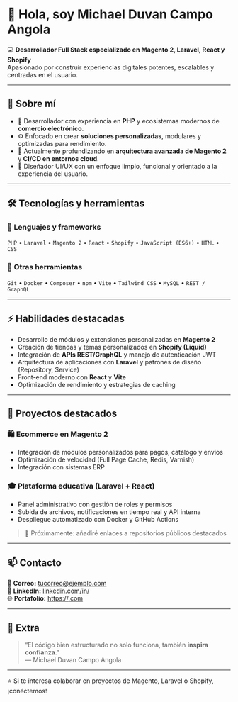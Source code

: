 # 👋 Hola, soy Michael Duvan Campo Angola

💻 **Desarrollador Full Stack especializado en Magento 2, Laravel, React y Shopify**  
Apasionado por construir experiencias digitales potentes, escalables y centradas en el usuario.

---

## 🚀 Sobre mí

- 🧠 Desarrollador con experiencia en **PHP** y ecosistemas modernos de **comercio electrónico**.  
- ⚙️ Enfocado en crear **soluciones personalizadas**, modulares y optimizadas para rendimiento.  
- 🌱 Actualmente profundizando en **arquitectura avanzada de Magento 2** y **CI/CD en entornos cloud**.  
- 🎨 Diseñador UI/UX con un enfoque limpio, funcional y orientado a la experiencia del usuario.  

---

## 🛠️ Tecnologías y herramientas

### 🔹 Lenguajes y frameworks
`PHP` • `Laravel` • `Magento 2` • `React` • `Shopify` • `JavaScript (ES6+)` • `HTML` • `CSS`

### 🔹 Otras herramientas
`Git` • `Docker` • `Composer` • `npm` • `Vite` • `Tailwind CSS` • `MySQL` • `REST / GraphQL`

---

## ⚡ Habilidades destacadas

- Desarrollo de módulos y extensiones personalizadas en **Magento 2**  
- Creación de tiendas y temas personalizados en **Shopify (Liquid)**  
- Integración de **APIs REST/GraphQL** y manejo de autenticación JWT  
- Arquitectura de aplicaciones con **Laravel** y patrones de diseño (Repository, Service)  
- Front-end moderno con **React** y **Vite**  
- Optimización de rendimiento y estrategias de caching

---

## 💼 Proyectos destacados

### 🛍️ Ecommerce en Magento 2
- Integración de módulos personalizados para pagos, catálogo y envíos  
- Optimización de velocidad (Full Page Cache, Redis, Varnish)  
- Integración con sistemas ERP

### 🎓 Plataforma educativa (Laravel + React)
- Panel administrativo con gestión de roles y permisos  
- Subida de archivos, notificaciones en tiempo real y API interna  
- Despliegue automatizado con Docker y GitHub Actions

> 🔗 Próximamente: añadiré enlaces a repositorios públicos destacados

---

## 📫 Contacto

📧 **Correo:** [tucorreo@ejemplo.com](mailto:tucorreo@ejemplo.com)  
💼 **LinkedIn:** [linkedin.com/in/<tu-usuario>](https://linkedin.com/in/<tu-usuario>)  
🌐 **Portafolio:** [https://<tu-dominio>.com](https://<tu-dominio>.com)

---

## 🧩 Extra

> “El código bien estructurado no solo funciona, también **inspira confianza**.”  
> — Michael Duvan Campo Angola

---

⭐ Si te interesa colaborar en proyectos de Magento, Laravel o Shopify, ¡conéctemos!
